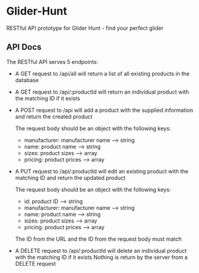 # Glider-Hunt
RESTful API prototype for Glider Hunt - find your perfect glider

## API Docs

The RESTful API serves 5 endpoints:

- A GET request to /api/all will return a list of all existing products in the database
- A GET request to /api/:productId will return an individual product with the matching ID if it exists
- A POST request to /api will add a product with the supplied information and return the created product

  The request body should be an object with the following keys:
    * manufacturer: manufacturer name --> string
    * name: product name --> string
    * sizes: product sizes --> array
    * pricing: product prices --> array

- A PUT request to /api/:productId will edit an existing product with the matching ID and return the updated product

  The request body should be an object with the following keys:
    * id: product ID --> string
    * manufacturer: manufacturer name --> string
    * name: product name --> string
    * sizes: product sizes --> array
    * pricing: product prices --> array

  The ID from the URL and the ID from the request body must match

- A DELETE request to /api/:productId will delete an individual product with the matching ID if it exists
  Nothing is return by the server from a DELETE request
